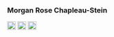 ### Morgan Rose Chapleau-Stein

<img src="https://upload.wikimedia.org/wikipedia/commons/thumb/c/c3/Python-logo-notext.svg/1200px-Python-logo-notext.svg.png" width="20" height="20">  <img src="https://miro.medium.com/max/1000/1*ilC2Aqp5sZd1wi0CopD1Hw.png" width="20" height="20">  <img src="https://upload.wikimedia.org/wikipedia/commons/1/18/ISO_C%2B%2B_Logo.svg" width="20" height="20">

<!--
**YuzuRanger/YuzuRanger** is a ✨ _special_ ✨ repository because its `README.md` (this file) appears on your GitHub profile.

Here are some ideas to get you started:

- 🔭 I’m currently working on ...
- 🌱 I’m currently learning ...
- 👯 I’m looking to collaborate on ...
- 🤔 I’m looking for help with ...
- 💬 Ask me about ...
- 📫 How to reach me: ...
- 😄 Pronouns: ...
- ⚡ Fun fact: ...
-->
